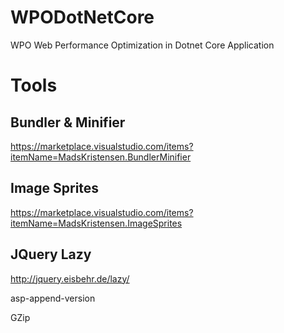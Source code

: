 # WPODotNetCore
WPO Web Performance Optimization in Dotnet Core Application


# Tools

## Bundler & Minifier
https://marketplace.visualstudio.com/items?itemName=MadsKristensen.BundlerMinifier

## Image Sprites
https://marketplace.visualstudio.com/items?itemName=MadsKristensen.ImageSprites

## JQuery Lazy
http://jquery.eisbehr.de/lazy/

asp-append-version

GZip
